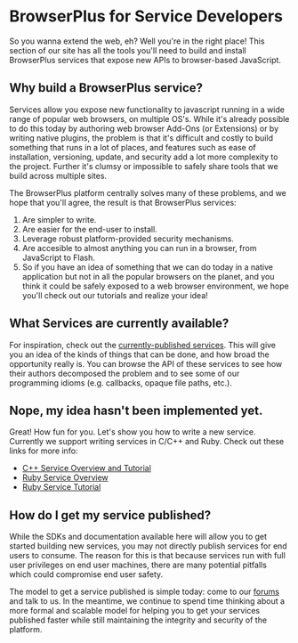 # BrowserPlus for Service Developers

So you wanna extend the web, eh? Well you're in the right place! This section of our site has all the tools you'll need to build and
install BrowserPlus services that expose new APIs to browser-based JavaScript.

## Why build a BrowserPlus service?

Services allow you expose new functionality to javascript running in a wide range of popular web browsers, on multiple OS's. While it's already possible 
to do this today by authoring web browser Add-Ons (or Extensions) or by writing native plugins, the problem is that it's difficult
and costly to build something that runs in a lot of places, and features such as ease of installation, versioning, update, and security
add a lot more complexity to the project. Further it's clumsy or impossible to safely share tools that we build across multiple sites.

The BrowserPlus platform centrally solves many of these problems, and we hope that you'll agree, the result is that BrowserPlus
services:

1. Are simpler to write.
2. Are easier for the end-user to install.
3. Leverage robust platform-provided security mechanisms.
4. Are accesible to almost anything you can run in a browser, from JavaScript to Flash.
5. So if you have an idea of something that we can do today in a native application but not in all the popular browsers on the planet, and you think it could be safely exposed to a web browser environment, we hope you'll check out our tutorials and realize your idea!

## What Services are currently available?

For inspiration, check out the [currently-published services](http://beta.browserplus.org/docs/services/).  This will give you an idea of the kinds of things that can be done, and how broad the opportunity really is.  You can browse the API of these services to see how their authors decomposed the problem and to see some of our programming idioms (e.g. callbacks, opaque file paths, etc.).

## Nope, my idea hasn't been implemented yet.

Great!  How fun for you.  Let's show you how to write a new service.  Currently we support writing services in C/C++ and Ruby.  Check out these links for more info:

* [C++ Service Overview and Tutorial](http://beta.browserplus.org/docs/service_dev/cpp_services.html)
* [Ruby Service Overview](http://beta.browserplus.org/docs/service_dev/ruby_services.html)
* [Ruby Service Tutorial](http://beta.browserplus.org/docs/service_dev/ruby_tutorial.html)

## How do I get my service published?

While the SDKs and documentation available here will allow you to get started building new services, you may not directly publish
services for end users to consume. The reason for this is that because services run with full user privileges on end user machines,
there are many potential pitfalls which could compromise end user safety.

The model to get a service published is simple today: come to our [forums](http://developer.yahoo.net/forum/index.php?showforum=90) and
talk to us. In the meantime, we continue to spend time thinking about a more formal and scalable model for helping you to get your
services published faster while still maintaining the integrity and security of the platform.